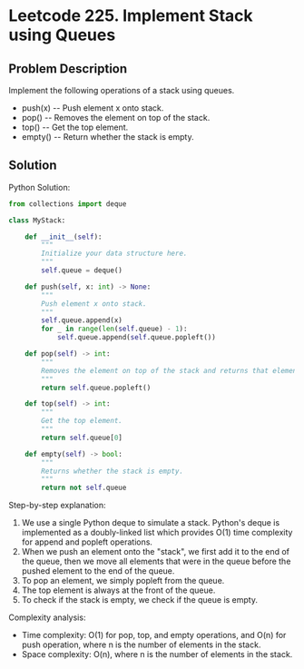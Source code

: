 # Leetcode 225. Implement Stack using Queues

## Problem Description
Implement the following operations of a stack using queues.

- push(x) -- Push element x onto stack.
- pop() -- Removes the element on top of the stack.
- top() -- Get the top element.
- empty() -- Return whether the stack is empty.

## Solution
Python Solution:
```python
from collections import deque

class MyStack:

    def __init__(self):
        """
        Initialize your data structure here.
        """
        self.queue = deque()

    def push(self, x: int) -> None:
        """
        Push element x onto stack.
        """
        self.queue.append(x)
        for _ in range(len(self.queue) - 1):
            self.queue.append(self.queue.popleft())

    def pop(self) -> int:
        """
        Removes the element on top of the stack and returns that element.
        """
        return self.queue.popleft()

    def top(self) -> int:
        """
        Get the top element.
        """
        return self.queue[0]

    def empty(self) -> bool:
        """
        Returns whether the stack is empty.
        """
        return not self.queue
```

Step-by-step explanation:
1. We use a single Python deque to simulate a stack. Python's deque is implemented as a doubly-linked list which provides O(1) time complexity for append and popleft operations.
2. When we push an element onto the "stack", we first add it to the end of the queue, then we move all elements that were in the queue before the pushed element to the end of the queue.
3. To pop an element, we simply popleft from the queue.
4. The top element is always at the front of the queue.
5. To check if the stack is empty, we check if the queue is empty.

Complexity analysis:
- Time complexity: O(1) for pop, top, and empty operations, and O(n) for push operation, where n is the number of elements in the stack.
- Space complexity: O(n), where n is the number of elements in the stack.